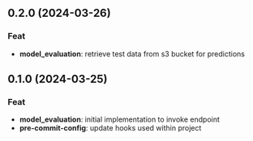 ## 0.2.0 (2024-03-26)

### Feat

- **model_evaluation**: retrieve test data from s3 bucket for predictions

## 0.1.0 (2024-03-25)

### Feat

- **model_evaluation**: initial implementation to invoke endpoint
- **pre-commit-config**: update hooks used within project
